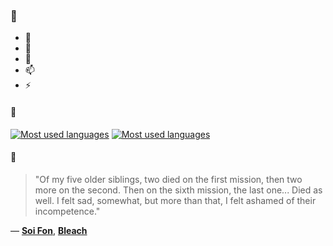 ### 👋

- 🔭
- 🌱
- 💬
- 📫
- ⚡

#### 🧏

[![Most used languages](https://github-readme-stats-aynah.vercel.app/api/top-langs/?username=aynh&theme=solarized-dark&langs_count=6&layout=compact&hide_title=true)](https://github.com/anuraghazra/github-readme-stats#gh-dark-mode-only)
[![Most used languages](https://github-readme-stats-aynah.vercel.app/api/top-langs/?username=aynh&theme=solarized-light&langs_count=6&layout=compact&hide_title=true)](https://github.com/anuraghazra/github-readme-stats#gh-light-mode-only)

#### 💬

> "Of my five older siblings, two died on the first mission, then two more on the second. Then on the sixth mission, the last one... Died as well. I felt sad, somewhat, but more than that, I felt ashamed of their incompetence."

&mdash; [**Soi Fon**](https://myanimelist.net/character.php?q=Soi%20Fon&cat=character), [**Bleach**](https://myanimelist.net/search/all?q=Bleach&cat=all)
